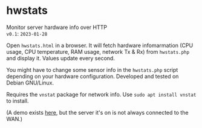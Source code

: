 # hwstats
Monitor server hardware info over HTTP  
`v0.1`: `2023-01-28`

Open `hwstats.html` in a browser. It will fetch hardware infomarmation (CPU usage, CPU temperature, RAM usage, network Tx & Rx) from `hwstats.php` and display it. Values update every second.

You might have to change some sensor info in the `hwstats.php` script depending on your hardware configuration. 
Developed and tested on Debian GNU/Linux.

Requires the `vnstat` package for network info. Use `sudo apt install vnstat` to install.

(A demo exists [here](https://ッ.co/hwstats/), but the server it's on is not always connected to the WAN.)
